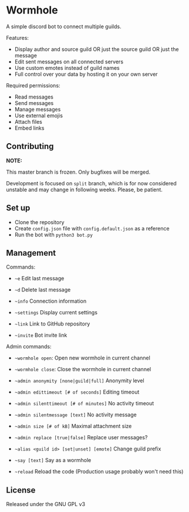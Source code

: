 # Wormhole
A simple discord bot to connect multiple guilds.

Features:

- Display author and source guild OR just the source guild OR just the message
- Edit sent messages on all connected servers
- Use custom emotes instead of guild names
- Full control over your data by hosting it on your own server

Required permissions:

- Read messages
- Send messages
- Manage messages
- Use external emojis
- Attach files
- Embed links

## Contributing

**NOTE:**

This master branch is frozen. Only bugfixes will be merged.

Development is focused on `split` branch, which is for now considered unstable
and may change in following weeks. Please, be patient.

## Set up
- Clone the repository
- Create `config.json` file with `config.default.json` as a reference
- Run the bot with `python3 bot.py`

## Management
Commands:

- `~e` Edit last message

- `~d` Delete last message

- `~info` Connection information

- `~settings` Display current settings

- `~link` Link to GitHub repository

- `~invite` Bot invite link


Admin commands:
- `~wormhole open`: Open new wormhole in current channel

- `~wormhole close`: Close the wormhole in current channel

- `~admin anonymity [none|guild|full]` Anonymity level

- `~admin edittimeout [# of seconds]` Editing timeout

- `~admin silenttimeout [# of minutes]` No activity timeout

- `~admin silentmessage [text]` No activity message

- `~admin size [# of kB]` Maximal attachment size

- `~admin replace [true|false]` Replace user messages?

- `~alias <guild id> [set|unset] [emote]` Change guild prefix

- `~say [text]` Say as a wormhole

- `~reload` Reload the code (Production usage probably won't need this)

## License
Released under the GNU GPL v3
